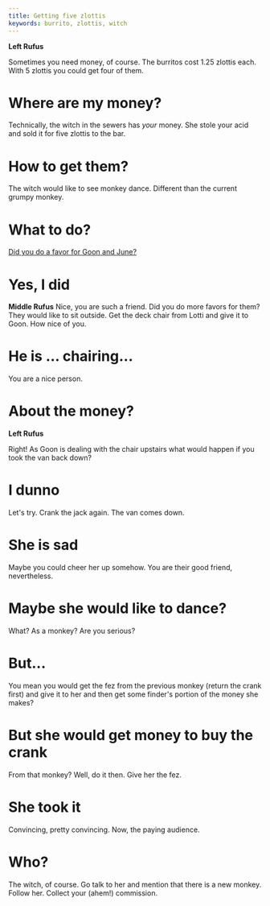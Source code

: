 ```yaml
---
title: Getting five zlottis
keywords: burrito, zlottis, witch
---
```


**Left Rufus**

Sometimes you need money, of course. The burritos cost 1.25 zlottis each. With 5 zlottis you could get four of them.

# Where are my money?
Technically, the witch in the sewers has *your* money. She stole your acid and sold it for five zlottis to the bar.

# How to get them?
The witch would like to see monkey dance. Different than the current grumpy monkey.

# What to do?
[Did you do a favor for Goon and June?](../010-left/050-goonandjune.md)

# Yes, I did
**Middle Rufus**
Nice, you are such a friend. Did you do more favors for them? They would like to sit outside. Get the deck chair from Lotti and give it to Goon. How nice of you.

# He is ... chairing...
You are a nice person.

# About the money?
**Left Rufus**

Right! As Goon is dealing with the chair upstairs what would happen if you took the van back down?

# I dunno
Let's try. Crank the jack again. The van comes down.

# She is sad
Maybe you could cheer her up somehow. You are their good friend, nevertheless.

# Maybe she would like to dance?
What? As a monkey? Are you serious?

# But...
You mean you would get the fez from the previous monkey (return the crank first) and give it to her and then get some finder's portion of the money she makes?

# But she would get money to buy the crank
From that monkey? Well, do it then. Give her the fez.

# She took it
Convincing, pretty convincing. Now, the paying audience.

# Who?
The witch, of course. Go talk to her and mention that there is a new monkey. Follow her. Collect your (ahem!) commission.
